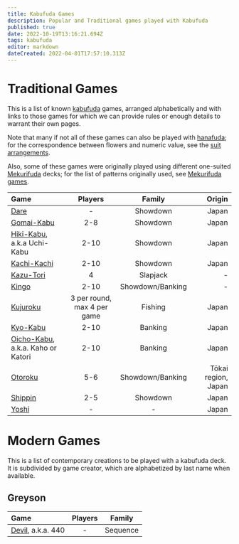 ```yaml
---
title: Kabufuda Games
description: Popular and Traditional games played with Kabufuda
published: true
date: 2022-10-19T13:16:21.694Z
tags: kabufuda
editor: markdown
dateCreated: 2022-04-01T17:57:10.313Z
---
```


# Traditional Games
This is a list of known [kabufuda](/en/kabufuda) games, arranged alphabetically and with links to those games for which we can provide rules or enough details to warrant their own pages.

Note that many if not all of these games can also be played with [hanafuda](/en/hanafuda); for the correspondence between flowers and numeric value, see the [suit arrangements](/en/hanafuda/suits#arrangement-of-suits).

Also, some of these games were originally played using different one-suited [Mekurifuda](/en/mekurifuda) decks; for the list of patterns originally used, see [Mekurifuda games](/en/mekurifuda/games).

|Game|Players|Family|Origin|
|:---|:---:|:---:|---:|
|[Dare](/en/kabufuda/games/dare)|-|Showdown|Japan|
|[Gomai-Kabu](/en/kabufuda/games/gomai-kabu)|2-8|Showdown|Japan|
|[Hiki-Kabu](/en/hanafuda/games/hiki-kabu), a.k.a Uchi-Kabu|2-10|Showdown|Japan|
|[Kachi-Kachi](/en/kabufuda/games/kachi-kachi)|2-10|Showdown|Japan|
|[Kazu-Tori](/en/kabufuda/games/kazu-tori)|4|Slapjack|-|
|[Kingo](/en/hanafuda/games/kingo)|2-10|Showdown/Banking|-|
|[Kujuroku](/en/kabufuda/games/kujuroku)|3 per round, max 4 per game|Fishing|Japan|
|[Kyo-Kabu](/en/kabufuda/games/kyo-kabu)|2-10|Banking|Japan|
|[Oicho-Kabu](/en/kabufuda/games/oicho-kabu), a.k.a. Kaho or Katori|2-10|Banking|Japan|
|[Otoroku](/en/hanafuda/games/oto-roku)|5-6|Showdown/Banking|Tōkai region, Japan|
|[Shippin](/en/kabufuda/games/shippin)|2-5|Showdown|Japan|
|[Yoshi](/en/hanafuda/games/yoshi)|-|-|Japan|

# Modern Games
This is a list of contemporary creations to be played with a kabufuda deck. It is subdivided by game creator, which are alphabetized by last name when available.

## Greyson
|Game|Players|Family|
|:---|:---:|:---:|
|[Devil](/en/newgames/devil-440), a.k.a. 440|-|Sequence|